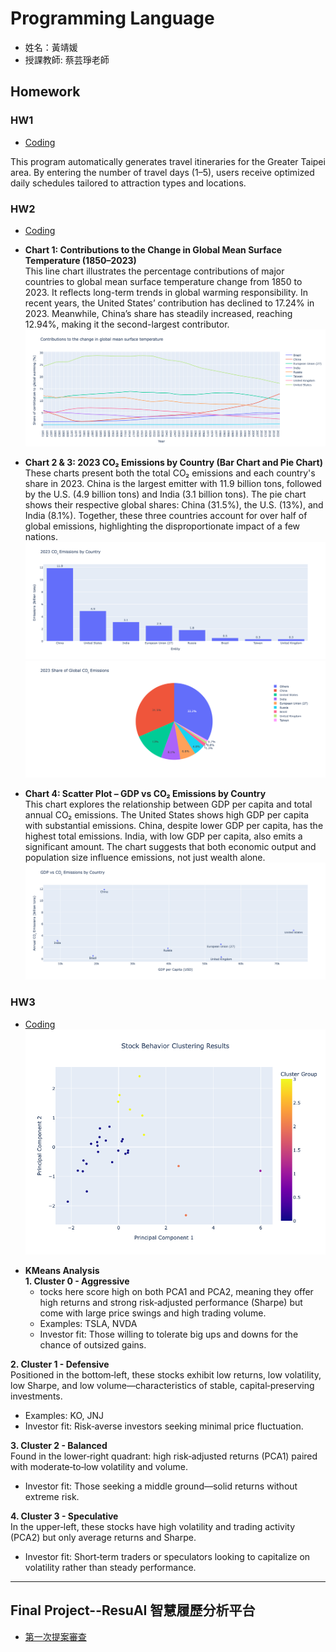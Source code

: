 # Programming Language
* 姓名：黃靖媛
* 授課教師: 蔡芸琤老師


## Homework
### HW1
* [Coding](HW1/HW1.ipynb)

This program automatically generates travel itineraries for the Greater Taipei area. By entering the number of travel days (1–5), users receive optimized daily schedules tailored to attraction types and locations.

### HW2
* [Coding](HW2/HW2.ipynb)
* **Chart 1: Contributions to the Change in Global Mean Surface Temperature (1850–2023)**  
  This line chart illustrates the percentage contributions of major countries to global mean surface temperature change from 1850 to 2023. It reflects long-term trends in global warming responsibility. In recent years, the United States’ contribution has declined to 17.24% in 2023. Meanwhile, China’s share has steadily increased, reaching 12.94%, making it the second-largest contributor.
![圖片名稱](HW2/chart1_LineGraph.png)

* **Chart 2 & 3: 2023 CO₂ Emissions by Country (Bar Chart and Pie Chart)**  
  These charts present both the total CO₂ emissions and each country's share in 2023. China is the largest emitter with 11.9 billion tons, followed by the U.S. (4.9 billion tons) and India (3.1 billion tons). The pie chart shows their respective global shares: China (31.5%), the U.S. (13%), and India (8.1%). Together, these three countries account for over half of global emissions, highlighting the disproportionate impact of a few nations.
![圖片名稱](HW2/chart2_BarChart.png)
![圖片名稱](HW2/chart3_PieChart.png)

* **Chart 4: Scatter Plot – GDP vs CO₂ Emissions by Country**  
  This chart explores the relationship between GDP per capita and total annual CO₂ emissions. The United States shows high GDP per capita with substantial emissions. China, despite lower GDP per capita, has the highest total emissions. India, with low GDP per capita, also emits a significant amount. The chart suggests that both economic output and population size influence emissions, not just wealth alone.
![圖片名稱](HW2/chart4_ScatterPlot.png)

### HW3
* [Coding](HW3/HW3.ipynb)
![圖片名稱](HW3/KMeans_PCA.png)


- **KMeans Analysis**  
**1. Cluster 0 - Aggressive**  
  - tocks here score high on both PCA1 and PCA2, meaning they offer high returns and strong risk‑adjusted performance (Sharpe) but come with large price swings and high trading volume.
  - Examples: TSLA, NVDA
  - Investor fit: Those willing to tolerate big ups and downs for the chance of outsized gains.

**2. Cluster 1 - Defensive**  
Positioned in the bottom‑left, these stocks exhibit low returns, low volatility, low Sharpe, and low volume—characteristics of stable, capital‑preserving investments.  
  - Examples: KO, JNJ
  - Investor fit: Risk‑averse investors seeking minimal price fluctuation.

**3. Cluster 2 - Balanced**  
Found in the lower‑right quadrant: high risk‑adjusted returns (PCA1) paired with moderate‑to‑low volatility and volume.  
  - Investor fit: Those seeking a middle ground—solid returns without extreme risk.

**4. Cluster 3 - Speculative**  
In the upper‑left, these stocks have high volatility and trading activity (PCA2) but only average returns and Sharpe.  
  - Investor fit: Short‑term traders or speculators looking to capitalize on volatility rather than steady performance.
***

## Final Project--ResuAI 智慧履歷分析平台
* [第一次提案審查](https://youtu.be/wCUb0VOu1YE)


